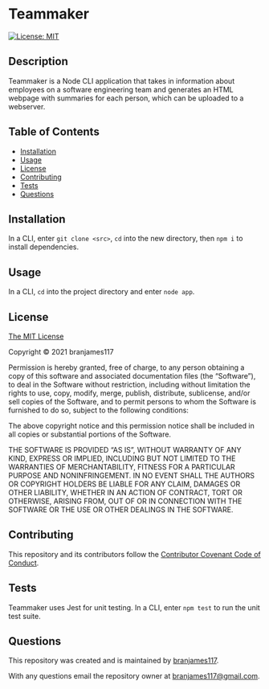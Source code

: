 # Teammaker

[![License: MIT](https://img.shields.io/badge/License-MIT-yellow.svg)](https://opensource.org/licenses/MIT)

## Description

Teammaker is a Node CLI application that takes in information about employees on a software engineering team and generates an HTML webpage with summaries for each person, which can be uploaded to a webserver.

## Table of Contents

- [Installation](#installation)
- [Usage](#usage)
- [License](#license)
- [Contributing](#contributing)
- [Tests](#tests)
- [Questions](#questions)

## Installation

In a CLI, enter `git clone <src>`, `cd` into the new directory, then `npm i` to install dependencies.

## Usage

In a CLI, `cd` into the project directory and enter `node app`.

## License

[The MIT License](https://mit-license.org/)

Copyright © 2021 branjames117

Permission is hereby granted, free of charge, to any person obtaining a copy of this software and associated documentation files (the “Software”), to deal in the Software without restriction, including without limitation the rights to use, copy, modify, merge, publish, distribute, sublicense, and/or sell copies of the Software, and to permit persons to whom the Software is furnished to do so, subject to the following conditions:

The above copyright notice and this permission notice shall be included in all copies or substantial portions of the Software.

THE SOFTWARE IS PROVIDED “AS IS”, WITHOUT WARRANTY OF ANY KIND, EXPRESS OR IMPLIED, INCLUDING BUT NOT LIMITED TO THE WARRANTIES OF MERCHANTABILITY, FITNESS FOR A PARTICULAR PURPOSE AND NONINFRINGEMENT. IN NO EVENT SHALL THE AUTHORS OR COPYRIGHT HOLDERS BE LIABLE FOR ANY CLAIM, DAMAGES OR OTHER LIABILITY, WHETHER IN AN ACTION OF CONTRACT, TORT OR OTHERWISE, ARISING FROM, OUT OF OR IN CONNECTION WITH THE SOFTWARE OR THE USE OR OTHER DEALINGS IN THE SOFTWARE.

## Contributing

This repository and its contributors follow the [Contributor Covenant Code of Conduct](https://www.contributor-covenant.org/version/2/1/code_of_conduct/code_of_conduct.md).

## Tests

Teammaker uses Jest for unit testing. In a CLI, enter `npm test` to run the unit test suite.

## Questions

This repository was created and is maintained by [branjames117](https://github.com/branjames117).

With any questions email the repository owner at [branjames117@gmail.com](mailto:branjames117@gmail.com).
